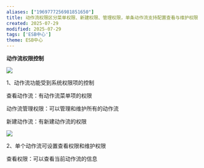 ```yaml
---
aliases: ["1969777256981851650"]
title: 动作流权限区分菜单权限、新建权限、管理权限，单条动作流支持配置查看与维护权限
created: 2025-07-29
modified: 2025-07-29
tags: ['ESB中心']
theme: ESB中心
---
```


**动作流权限控制**

**![](https://myhelpdoc.oss-cn-heyuan.aliyuncs.com/mdimages/83783799a4d6487b7649e983ca4d3b76.jpg)**

1、动作流功能受到系统权限项的控制

查看动作流：有动作流菜单项的权限

动作流管理权限：可以管理和维护所有的动作流

新建动作流：有新建动作流的权限

![](https://myhelpdoc.oss-cn-heyuan.aliyuncs.com/mdimages/52723dfe4a1935111da758ca75ad35a3.jpg)

2、单个动作流可设置查看权限和维护权限

查看权限：可以查看当前动作流的信息


